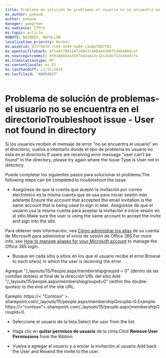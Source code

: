 ```yaml
---
title: Problema de solución de problemas-el usuario no se encuentra en el directorio
ms.author: pebaum
author: pebaum
manager: pamgreen
ms.audience: ITPro
ms.topic: article
ROBOTS: NOINDEX, NOFOLLOW
localization_priority: Normal
ms.assetid: 63f7d676-7cd9-4549-ba84-c3a8a7867f63
ms.openlocfilehash: 0f1e427801107109e31486a4d300f53084880caf
ms.sourcegitcommit: 0f0186044a3597e42ad14c32ca58e7224344dcfa
ms.translationtype: MT
ms.contentlocale: es-ES
ms.lasthandoff: 12/15/2019
ms.locfileid: "40054827"
---
```

# <a name="troubleshoot-issue---user-not-found-in-directory"></a><span data-ttu-id="a9989-102">Problema de solución de problemas-el usuario no se encuentra en el directorio</span><span class="sxs-lookup"><span data-stu-id="a9989-102">Troubleshoot issue - User not found in directory</span></span>

<span data-ttu-id="a9989-103">Si los usuarios reciben el mensaje de error "no se encuentra el usuario" en el directorio, vuelva a intentarlo donde el tipo de problema es usuario no está en el directorio.</span><span class="sxs-lookup"><span data-stu-id="a9989-103">If users are receiving error message "user can't be found" in the directory, please try again where the Issue Type is User not in directory.</span></span>

<span data-ttu-id="a9989-104">Puede completar los siguientes pasos para solucionar el problema.</span><span class="sxs-lookup"><span data-stu-id="a9989-104">The following steps can be completed to troubleshoot the issue.</span></span>

- <span data-ttu-id="a9989-105">Asegúrese de que la cuenta que aceptó la invitación por correo electrónico es la misma cuenta que se usa para iniciar sesión más adelante.</span><span class="sxs-lookup"><span data-stu-id="a9989-105">Ensure the account that accepted the email invitation is the same account that is being used to sign in later.</span></span> <span data-ttu-id="a9989-106">Asegúrese de que el usuario usa la misma cuenta para aceptar la invitación e inicie sesión en el sitio.</span><span class="sxs-lookup"><span data-stu-id="a9989-106">Make sure the user is using the same account to accept the invite and sign into the site.</span></span> 

<span data-ttu-id="a9989-107">Para obtener más información, vea [Cómo administrar los alias</a> de su cuenta de Microsoft para administrar el inicio de sesión de Office 365](https://support.microsoft.com/help/12407/microsoft-account-how-to-manage-aliases).</span><span class="sxs-lookup"><span data-stu-id="a9989-107">For more info, see [How to manage aliases for your Microsoft account</a> to manage the Office 365 login](https://support.microsoft.com/help/12407/microsoft-account-how-to-manage-aliases).</span></span> 

- <span data-ttu-id="a9989-108">Busque en cada sitio o sitios en los que el usuario recibe el error.</span><span class="sxs-lookup"><span data-stu-id="a9989-108">Browse to each site(s) in which the user is receiving the error.</span></span> 

<span data-ttu-id="a9989-109">Agregue "/_layouts/15/People.aspx/membershipgroupid = 0" (dentro de las comillas dobles) al final de la dirección URL del sitio.</span><span class="sxs-lookup"><span data-stu-id="a9989-109">Add "/_layouts/15/people.aspx/membershipgroupid=0" (within the double-quotes) to the end of the site URL.</span></span> 

<span data-ttu-id="a9989-110">Ejemplo: https://< "Contoso" >. sharepoint.com/_layouts/15/people.aspx/membershipGroupId=0.</span><span class="sxs-lookup"><span data-stu-id="a9989-110">Example: https://<"contoso">.sharepoint.com/_layouts/15/people.aspx/membershipGroupId=0.</span></span>

- <span data-ttu-id="a9989-111">Seleccione el usuario de la lista.</span><span class="sxs-lookup"><span data-stu-id="a9989-111">Select the user from the list.</span></span>

- <span data-ttu-id="a9989-112">Haga clic en **quitar permisos de usuario** de la cinta.</span><span class="sxs-lookup"><span data-stu-id="a9989-112">Click **Remove User Permissions** from the Ribbon.</span></span> 
-  <span data-ttu-id="a9989-113">Vuelva a agregar el usuario y a enviar la invitación al usuario.</span><span class="sxs-lookup"><span data-stu-id="a9989-113">Add back the User and Resend the invite to the user.</span></span>

